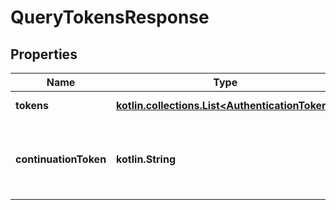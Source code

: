 
# QueryTokensResponse

## Properties
| Name | Type | Description | Notes |
| ------------ | ------------- | ------------- | ------------- |
| **tokens** | [**kotlin.collections.List&lt;AuthenticationToken&gt;**](AuthenticationToken.md) | Lista tokenów uwierzytelniających. |  |
| **continuationToken** | **kotlin.String** | Token służący do pobrania kolejnej strony wyników. Jeśli jest pusty, to nie ma kolejnych stron. |  [optional] |



